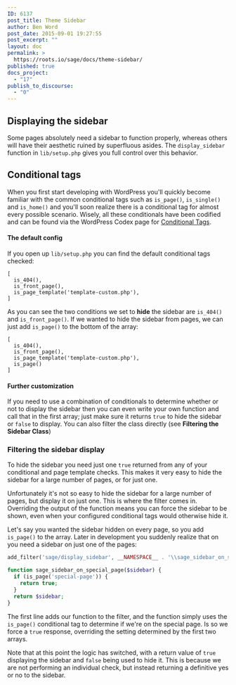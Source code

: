 ```yaml
---
ID: 6137
post_title: Theme Sidebar
author: Ben Word
post_date: 2015-09-01 19:27:55
post_excerpt: ""
layout: doc
permalink: >
  https://roots.io/sage/docs/theme-sidebar/
published: true
docs_project:
  - "17"
publish_to_discourse:
  - "0"
---
```

## Displaying the sidebar

Some pages absolutely need a sidebar to function properly, whereas others will have their aesthetic ruined by superfluous asides. The `display_sidebar` function in `lib/setup.php` gives you full control over this behavior.

## Conditional tags

When you first start developing with WordPress you'll quickly become familiar with the common conditional tags such as `is_page()`, `is_single()` and `is_home()` and you'll soon realize there is a conditional tag for almost every possible scenario. Wisely, all these conditionals have been codified and can be found via the WordPress Codex page for [Conditional Tags](http://codex.wordpress.org/Conditional_Tags).

#### The default config

If you open up `lib/setup.php` you can find the default conditional tags checked:

    [
      is_404(),
      is_front_page(),
      is_page_template('template-custom.php'),
    ]

As you can see the two conditions we set to **hide** the sidebar are `is_404()` and `is_front_page()`. If we wanted to hide the sidebar from pages, we can just add `is_page()` to the bottom of the array:

    [
      is_404(),
      is_front_page(),
      is_page_template('template-custom.php'),
      is_page()
    ]

#### Further customization

If you need to use a combination of conditionals to determine whether or not to display the sidebar then you can even write your own function and call that in the first array; just make sure it returns `true` to hide the sidebar or `false` to display. You can also filter the class directly (see **Filtering the Sidebar Class**)

### Filtering the sidebar display

To hide the sidebar you need just one `true` returned from any of your conditional and page template checks. This makes it very easy to hide the sidebar for a large number of pages, or for just one.

Unfortunately it's not so easy to hide the sidebar for a large number of pages, but display it on just one. This is where the filter comes in. Overriding the output of the function means you can force the sidebar to be shown, even when your configured conditional tags would otherwise hide it.

Let's say you wanted the sidebar hidden on every page, so you add `is_page()` to the array. Later in development you suddenly realize that on you need a sidebar on just one of the pages:

```php
add_filter('sage/display_sidebar', __NAMESPACE__ . '\\sage_sidebar_on_special_page');

function sage_sidebar_on_special_page($sidebar) {
  if (is_page('special-page')) {
    return true;
  }
  return $sidebar;
}
```

The first line adds our function to the filter, and the function simply uses the `is_page()` conditional tag to determine if we're on the special page. Is so we force a `true` response, overriding the setting determined by the first two arrays.

Note that at this point the logic has switched, with a return value of `true` displaying the sidebar and `false` being used to hide it. This is because we are not performing an individual check, but instead returning a definitive yes or no to the sidebar.